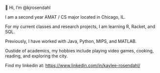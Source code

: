 👋 Hi, I’m @kjrosendahl

I am a second year AMAT / CS major located in Chicago, IL. 

For my current classes and research projects, I am learning R, Racket, and SQL.

Previously, I have worked with Java, Python, MIPS, and MATLAB.

Oustide of academics, my hobbies include playing video games, cooking, reading, and exploring the city.

Find my linkedin at: https://www.linkedin.com/in/kaylee-rosendahl/ 
